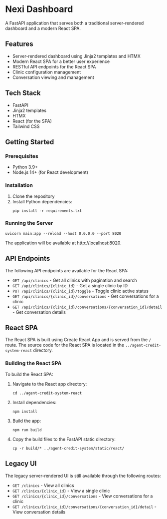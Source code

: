 # Nexi Dashboard

A FastAPI application that serves both a traditional server-rendered dashboard and a modern React SPA.

## Features

- Server-rendered dashboard using Jinja2 templates and HTMX
- Modern React SPA for a better user experience
- RESTful API endpoints for the React SPA
- Clinic configuration management
- Conversation viewing and management

## Tech Stack

- FastAPI
- Jinja2 templates
- HTMX
- React (for the SPA)
- Tailwind CSS

## Getting Started

### Prerequisites

- Python 3.9+
- Node.js 14+ (for React development)

### Installation

1. Clone the repository
2. Install Python dependencies:
   ```
   pip install -r requirements.txt
   ```

### Running the Server

```
uvicorn main:app --reload --host 0.0.0.0 --port 8020
```

The application will be available at [http://localhost:8020](http://localhost:8020).

## API Endpoints

The following API endpoints are available for the React SPA:

- `GET /api/clinics` - Get all clinics with pagination and search
- `GET /api/clinics/{clinic_id}` - Get a single clinic by ID
- `PUT /api/clinics/{clinic_id}/toggle` - Toggle clinic active status
- `GET /api/clinics/{clinic_id}/conversations` - Get conversations for a clinic
- `GET /api/clinics/{clinic_id}/conversations/{conversation_id}/detail` - Get conversation details

## React SPA

The React SPA is built using Create React App and is served from the `/` route. The source code for the React SPA is located in the `../agent-credit-system-react` directory.

### Building the React SPA

To build the React SPA:

1. Navigate to the React app directory:
   ```
   cd ../agent-credit-system-react
   ```
2. Install dependencies:
   ```
   npm install
   ```
3. Build the app:
   ```
   npm run build
   ```
4. Copy the build files to the FastAPI static directory:
   ```
   cp -r build/* ../agent-credit-system/static/react/
   ```

## Legacy UI

The legacy server-rendered UI is still available through the following routes:

- `GET /clinics` - View all clinics
- `GET /clinics/{clinic_id}` - View a single clinic
- `GET /clinics/{clinic_id}/conversations` - View conversations for a clinic
- `GET /clinics/{clinic_id}/conversations/{conversation_id}/detail` - View conversation details 
